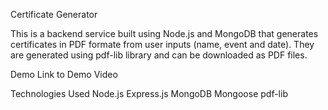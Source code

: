 Certificate Generator

This is a backend service built using Node.js and MongoDB that generates certificates in PDF formate from user inputs (name, event and date). They are generated using pdf-lib library and can be downloaded as PDF files.

Demo
Link to Demo Video

Technologies Used
Node.js
Express.js
MongoDB
Mongoose
pdf-lib